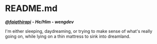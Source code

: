 # README.md
***[@faiqthirapi](https://x.com/faiqthirapi) - He/Him - wengdev***

I'm either sleeping, daydreaming, or trying to make sense of what's really going on, while lying on a thin mattress to sink into dreamland.

